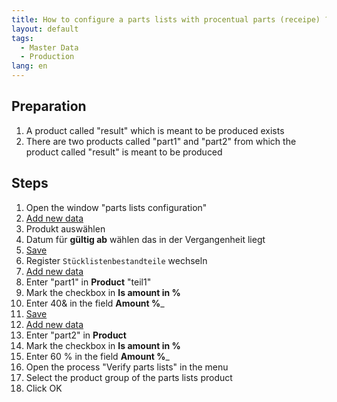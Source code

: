 ```yaml
---
title: How to configure a parts lists with procentual parts (receipe) ?
layout: default
tags:
  - Master Data
  - Production
lang: en
---
```


## Preparation
1. A product called "result" which is meant to be produced exists
1. There are two products called "part1" and "part2" from which the product called "result" is meant to be produced

## Steps
1. Open the window "parts lists configuration"
1. [Add new data](How_to_add_new_data)
1. Produkt auswählen
1. Datum für __gültig ab__ wählen das in der Vergangenheit liegt
1. [Save](How_to_add_new_data)
1. Register `Stücklistenbestandteile` wechseln
1. [Add new data](How_to_add_new_data)
1. Enter "part1" in __Product__ "teil1"
1. Mark the checkbox in __Is amount in %__
1. Enter 40& in the field __Amount %___
1. [Save](Wie_lege_ich_einen_neuen_datensatz_an)
1. [Add new data](How_to_define_new_data)
1. Enter "part2" in __Product__
1. Mark the checkbox in __Is amount in %__
1. Enter 60 % in the field __Amount %___
1. Open the process "Verify parts lists" in the menu
1. Select the product group of the parts lists product
1. Click OK
